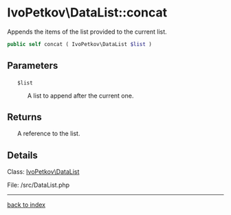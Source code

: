 # IvoPetkov\DataList::concat

Appends the items of the list provided to the current list.

```php
public self concat ( IvoPetkov\DataList $list )
```

## Parameters

&nbsp;&nbsp;&nbsp;&nbsp;&nbsp;&nbsp;`$list`

&nbsp;&nbsp;&nbsp;&nbsp;&nbsp;&nbsp;&nbsp;&nbsp;&nbsp;&nbsp;&nbsp;&nbsp;A list to append after the current one.

## Returns

&nbsp;&nbsp;&nbsp;&nbsp;&nbsp;&nbsp;A reference to the list.

## Details

Class: [IvoPetkov\DataList](ivopetkov.datalist.class.md)

File: /src/DataList.php

---

[back to index](index.md)

